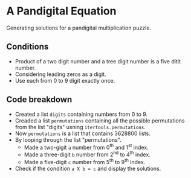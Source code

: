 # A Pandigital Equation
Generating solutions for a pandigital multiplication puzzle. 

## Conditions
- Product of a two digit number and a tree digit number is a five ditit number.
- Considering leading zeros as a digit.
- Use each from 0 to 9 digit exactly once.

## Code breakdown
- Created a list `digits` containing numbers from 0 to 9.
- Creaded a list `permutations` containing all the possible permutations from the list  "digits" usning `itertools.permutations`.
- Now `permutations` is a list that contains 3628800 lists.
- By looping through the list "permutations".
    - Made a two-gigit `a` number from 0<sup>th</sup> and 1<sup>st</sup> index.
    - Made a three-digit `b` number from 2<sup>nd</sup> to 4<sup>th</sup> index.
    - Made a five-digit `c` number from 5<sup>th</sup> to 9<sup>th</sup> index.
- Check if the condition `a X b = c` and display the solutions.
